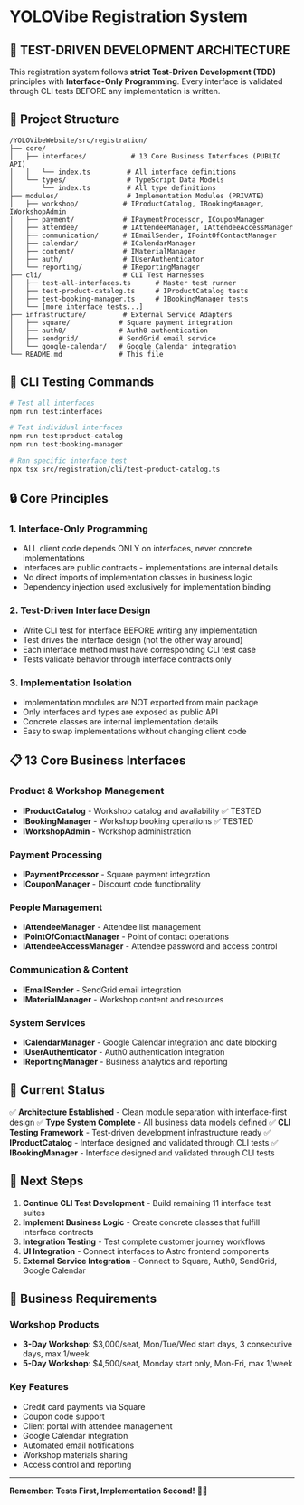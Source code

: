# YOLOVibe Registration System

## 🎯 TEST-DRIVEN DEVELOPMENT ARCHITECTURE

This registration system follows **strict Test-Driven Development (TDD)** principles with **Interface-Only Programming**. Every interface is validated through CLI tests BEFORE any implementation is written.

## 📁 Project Structure

```
/YOLOVibeWebsite/src/registration/
├── core/
│   ├── interfaces/           # 13 Core Business Interfaces (PUBLIC API)
│   │   └── index.ts         # All interface definitions
│   └── types/               # TypeScript Data Models
│       └── index.ts         # All type definitions
├── modules/                 # Implementation Modules (PRIVATE)
│   ├── workshop/           # IProductCatalog, IBookingManager, IWorkshopAdmin
│   ├── payment/            # IPaymentProcessor, ICouponManager
│   ├── attendee/           # IAttendeeManager, IAttendeeAccessManager
│   ├── communication/      # IEmailSender, IPointOfContactManager
│   ├── calendar/           # ICalendarManager
│   ├── content/            # IMaterialManager
│   ├── auth/               # IUserAuthenticator
│   └── reporting/          # IReportingManager
├── cli/                    # CLI Test Harnesses
│   ├── test-all-interfaces.ts      # Master test runner
│   ├── test-product-catalog.ts     # IProductCatalog tests
│   ├── test-booking-manager.ts     # IBookingManager tests
│   └── [more interface tests...]
├── infrastructure/         # External Service Adapters
│   ├── square/            # Square payment integration
│   ├── auth0/             # Auth0 authentication
│   ├── sendgrid/          # SendGrid email service
│   └── google-calendar/   # Google Calendar integration
└── README.md              # This file
```

## 🧪 CLI Testing Commands

```bash
# Test all interfaces
npm run test:interfaces

# Test individual interfaces
npm run test:product-catalog
npm run test:booking-manager

# Run specific interface test
npx tsx src/registration/cli/test-product-catalog.ts
```

## 🔒 Core Principles

### 1. **Interface-Only Programming**
- ALL client code depends ONLY on interfaces, never concrete implementations
- Interfaces are public contracts - implementations are internal details
- No direct imports of implementation classes in business logic
- Dependency injection used exclusively for implementation binding

### 2. **Test-Driven Interface Design**
- Write CLI test for interface BEFORE writing any implementation
- Test drives the interface design (not the other way around)
- Each interface method must have corresponding CLI test case
- Tests validate behavior through interface contracts only

### 3. **Implementation Isolation**
- Implementation modules are NOT exported from main package
- Only interfaces and types are exposed as public API
- Concrete classes are internal implementation details
- Easy to swap implementations without changing client code

## 📋 13 Core Business Interfaces

### Product & Workshop Management
- **IProductCatalog** - Workshop catalog and availability ✅ TESTED
- **IBookingManager** - Workshop booking operations ✅ TESTED
- **IWorkshopAdmin** - Workshop administration

### Payment Processing
- **IPaymentProcessor** - Square payment integration
- **ICouponManager** - Discount code functionality

### People Management
- **IAttendeeManager** - Attendee list management
- **IPointOfContactManager** - Point of contact operations
- **IAttendeeAccessManager** - Attendee password and access control

### Communication & Content
- **IEmailSender** - SendGrid email integration
- **IMaterialManager** - Workshop content and resources

### System Services
- **ICalendarManager** - Google Calendar integration and date blocking
- **IUserAuthenticator** - Auth0 authentication integration
- **IReportingManager** - Business analytics and reporting

## 🎉 Current Status

✅ **Architecture Established** - Clean module separation with interface-first design
✅ **Type System Complete** - All business data models defined
✅ **CLI Testing Framework** - Test-driven development infrastructure ready
✅ **IProductCatalog** - Interface designed and validated through CLI tests
✅ **IBookingManager** - Interface designed and validated through CLI tests

## 🚀 Next Steps

1. **Continue CLI Test Development** - Build remaining 11 interface test suites
2. **Implement Business Logic** - Create concrete classes that fulfill interface contracts
3. **Integration Testing** - Test complete customer journey workflows
4. **UI Integration** - Connect interfaces to Astro frontend components
5. **External Service Integration** - Connect to Square, Auth0, SendGrid, Google Calendar

## 🎯 Business Requirements

### Workshop Products
- **3-Day Workshop**: $3,000/seat, Mon/Tue/Wed start days, 3 consecutive days, max 1/week
- **5-Day Workshop**: $4,500/seat, Monday start only, Mon-Fri, max 1/week

### Key Features
- Credit card payments via Square
- Coupon code support
- Client portal with attendee management
- Google Calendar integration
- Automated email notifications
- Workshop materials sharing
- Access control and reporting

---

**Remember: Tests First, Implementation Second!** 🧪✨
